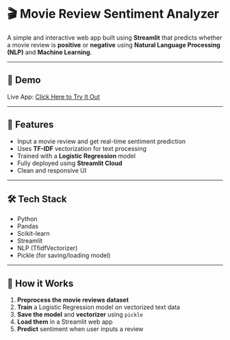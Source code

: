 # 🎬 Movie Review Sentiment Analyzer

A simple and interactive web app built using **Streamlit** that predicts whether a movie review is **positive** or **negative** using **Natural Language Processing (NLP)** and **Machine Learning**.

---

## 🚀 Demo

Live App: [Click Here to Try It Out](https://moviesentimentanalyser-4hl6ps2czwbe4qp2w73amc.streamlit.app/)

---

## 📌 Features

- Input a movie review and get real-time sentiment prediction
- Uses **TF-IDF** vectorization for text processing
- Trained with a **Logistic Regression** model
- Fully deployed using **Streamlit Cloud**
- Clean and responsive UI

---

## 🛠️ Tech Stack

- Python
- Pandas
- Scikit-learn
- Streamlit
- NLP (TfidfVectorizer)
- Pickle (for saving/loading model)

---

## 🧠 How it Works

1. **Preprocess the movie reviews dataset**
2. **Train** a Logistic Regression model on vectorized text data
3. **Save the model** and **vectorizer** using `pickle`
4. **Load them** in a Streamlit web app
5. **Predict** sentiment when user inputs a review



